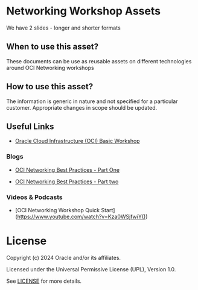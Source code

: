 # Networking Workshop Assets

We have 2 slides - longer and shorter formats

## When to use this asset?
These documents can be use as reusable assets on different technologies around OCI Networking workshops

## How to use this asset?
The information is generic in nature and not specified for a particular customer. Appropriate changes in scope should be updated.



## Useful Links


 - [Oracle Cloud Infrastructure (OCI) Basic Workshop](https://learn.oracle.com/ols/event/oracle-cloud-infrastructure-oci-basic-workshop/89350/126248/197976)


 
### Blogs
 
- [OCI Networking Best Practices - Part One](https://www.ateam-oracle.com/post/oci-networking-best-practices-recommendations-and-tips---part-one---general-oci-networking)

- [OCI Networking Best Practices - Part two](https://www.ateam-oracle.com/post/oci-networking-best-practices---part-two---oci-network-security)


### Videos & Podcasts

- [OCI Networking Workshop Quick Start] (https://www.youtube.com/watch?v=Kza0WSjfwiY())

# License

Copyright (c) 2024 Oracle and/or its affiliates.

Licensed under the Universal Permissive License (UPL), Version 1.0.

See [LICENSE](https://github.com/oracle-devrel/technology-engineering/blob/main/LICENSE) for more details.
